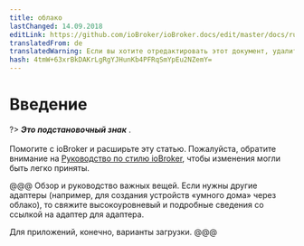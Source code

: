 ```yaml
---
title: облако
lastChanged: 14.09.2018
editLink: https://github.com/ioBroker/ioBroker.docs/edit/master/docs/ru/cloud/README.md
translatedFrom: de
translatedWarning: Если вы хотите отредактировать этот документ, удалите поле «translationFrom», в противном случае этот документ будет снова автоматически переведен
hash: 4tmW+63xrBkDAKrLgRgYJHunKb4PFRqSmYpEu2NZemY=
---
```

# Введение
?> ***Это подстановочный знак*** . <br><br> Помогите с ioBroker и расширьте эту статью. Пожалуйста, обратите внимание на [Руководство по стилю ioBroker](community/styleguidedoc), чтобы изменения могли быть легко приняты.

@@@ Обзор и руководство важных вещей. Если нужны другие адаптеры (например, для создания устройств «умного дома» через облако), то свяжите высокоуровневый и подробные сведения со ссылкой на адаптер для адаптера.

Для приложений, конечно, варианты загрузки.
@@@